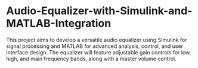 # Audio-Equalizer-with-Simulink-and-MATLAB-Integration
This project aims to develop a versatile audio equalizer using Simulink for signal processing and MATLAB for advanced analysis, control, and user interface design. The equalizer will feature adjustable gain controls for low, high, and main frequency bands, along with a master volume control.

